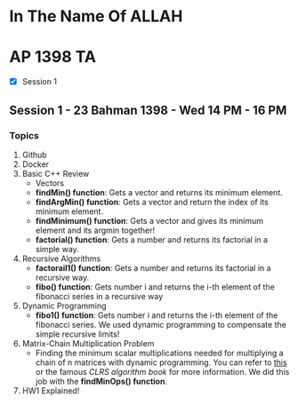 #  In The Name Of ALLAH
#  AP 1398 TA 
- [x] Session 1

##  Session 1 - 23 Bahman 1398 - Wed 14 PM - 16 PM
### Topics

1. Github 
1. Docker
1. Basic C++ Review
   * Vectors
   *  **findMin() function**: Gets a vector and returns its minimum element.
   *  **findArgMin() function**: Gets a vector and return the index of its minimum element.
   *  **findMinimum() function**: Gets a vector and gives its minimum element and its argmin together!
   *  **factorial() function**: Gets a number and returns its factorial in a simple way.
1. Recursive Algorithms
   *  **factorail1() function**: Gets a number and returns its factorial in a recursive way.
   *  **fibo() function**:  Gets number i and returns the i-th element of the fibonacci series in a recursive way
1. Dynamic Programming
   *  **fibo1() function**:  Gets number i and returns the i-th element of the fibonacci series. We used dynamic programming to compensate the simple recursive limits!
1. Matrix-Chain Multiplication Problem
   * Finding the minimum scalar multiplications needed for multiplying a chain of n matrices with dynamic programming. You can refer to
[this](http://www.personal.kent.edu/~rmuhamma/Algorithms/MyAlgorithms/Dynamic/chainMatrixMult.htm) or the famous *CLRS algorithm book* for more information. We did this job with the **findMinOps() function**.
1. HW1 Explained!
